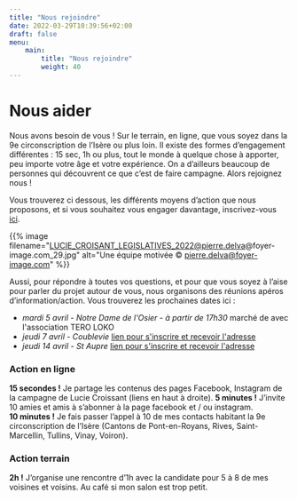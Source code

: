 ```yaml
---
title: "Nous rejoindre"
date: 2022-03-29T10:39:56+02:00
draft: false
menu:
    main:
        title: "Nous rejoindre"
        weight: 40
---
```


# Nous aider

Nous avons besoin de vous ! Sur le terrain, en ligne, que vous soyez dans la 9e circonscription de l’Isère ou plus loin.
Il existe des formes d’engagement différentes : 15 sec, 1h ou plus, tout le monde à quelque chose à apporter, peu importe votre âge et votre expérience. On a d’ailleurs beaucoup de personnes qui découvrent ce que c’est de faire campagne. Alors rejoignez nous !

Vous trouverez ci dessous, les différents moyens d’action que nous proposons, et si vous souhaitez vous engager davantage, inscrivez-vous [ici](/index.html#signer).

{{% image filename="LUCIE_CROISANT_LEGISLATIVES_2022@pierre.delva@foyer-image.com_29.jpg" alt="Une équipe motivée &copy; pierre.delva@foyer-image.com" %}}

Aussi, pour répondre à toutes vos questions, et pour que vous soyez à l’aise pour parler du projet autour de vous, nous organisons des réunions apéros d’information/action.
Vous trouverez les prochaines dates ici :

- _mardi 5 avril - Notre Dame de l'Osier - à partir de 17h30_ marché de  avec l'association TERO LOKO
- _jeudi 7 avril - Coublevie_ [lien pour s'inscrire et recevoir l'adresse](https://luciecroissantlegislatives.nationbuilder.com/accueil_jeudi_7_avril?utm_source=luciecroissantlegislatives&utm_medium=website&utm_campaign=page_nous-rejoindre)
- _jeudi 14 avril - St Aupre_ [lien pour s'inscrire et recevoir l'adresse](https://luciecroissantlegislatives.nationbuilder.com/accueil_14_avril_st_aupre?utm_source=luciecroissantlegislatives&utm_medium=website&utm_campaign=page_nous-rejoindre)

### Action en ligne

__15 secondes !__ Je partage les contenus des pages Facebook, Instagram de la campagne de Lucie Croissant (liens en haut à droite).
__5 minutes !__ J’invite 10 amies et amis à s’abonner à la page facebook et / ou instagram.  
__10 minutes !__ Je fais passer l’appel à 10 de mes contacts habitant la 9e circonscription de l’Isère (Cantons de Pont-en-Royans, Rives, Saint-Marcellin, Tullins, Vinay, Voiron).</p>

### Action terrain

__2h !__ J’organise une rencontre d’1h avec la candidate pour 5 à 8 de mes voisines et voisins. Au café si mon salon est trop petit.
